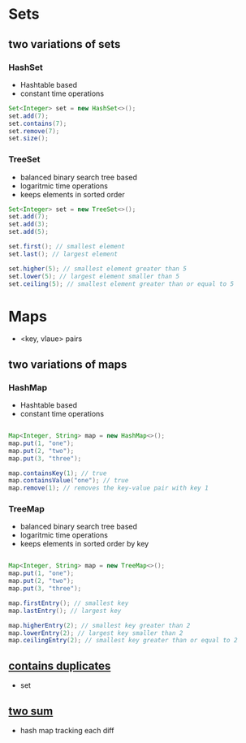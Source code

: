 # Sets 
## two variations of sets
### HashSet 
- Hashtable based 
- constant time operations 

```java 
Set<Integer> set = new HashSet<>(); 
set.add(7); 
set.contains(7); 
set.remove(7); 
set.size(); 
```
### TreeSet 
- balanced binary search tree based
- logaritmic time operations
- keeps elements in sorted order


```java
Set<Integer> set = new TreeSet<>(); 
set.add(7);
set.add(3);
set.add(5);

set.first(); // smallest element
set.last(); // largest element

set.higher(5); // smallest element greater than 5
set.lower(5); // largest element smaller than 5
set.ceiling(5); // smallest element greater than or equal to 5
```

# Maps 
- <key, vlaue> pairs

## two variations of maps

### HashMap
- Hashtable based
- constant time operations

```java 

Map<Integer, String> map = new HashMap<>(); 
map.put(1, "one");
map.put(2, "two");
map.put(3, "three");

map.containsKey(1); // true 
map.containsValue("one"); // true 
map.remove(1); // removes the key-value pair with key 1

```

### TreeMap
- balanced binary search tree based 
- logaritmic time operations 
- keeps elements in sorted order by key
 
```java

Map<Integer, String> map = new TreeMap<>(); 
map.put(1, "one");
map.put(2, "two");
map.put(3, "three");

map.firstEntry(); // smallest key 
map.lastEntry(); // largest key

map.higherEntry(2); // smallest key greater than 2
map.lowerEntry(2); // largest key smaller than 2
map.ceilingEntry(2); // smallest key greater than or equal to 2
```


## [contains duplicates](https://leetcode.com/problems/contains-duplicate/)
- set 

## [two sum](https://leetcode.com/problems/two-sum/)
- hash map tracking each diff

